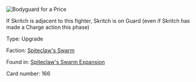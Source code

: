 
![Bodyguard for a Price](https://warhammerunderworlds.com/wp-content/uploads/sites/6/2018/02/166_ENG.png)

If Skritch is adjacent to this fighter, Skritch is on Guard (even if Skritch has made a Charge action this phase)

Type: Upgrade

Faction: [Spiteclaw's Swarm](/factions/spiteclaws-swarm.md)

Found in: [Spiteclaw's Swarm Expansion](/locations/spiteclaws-swarm-expansion.md)

Card number: 166
